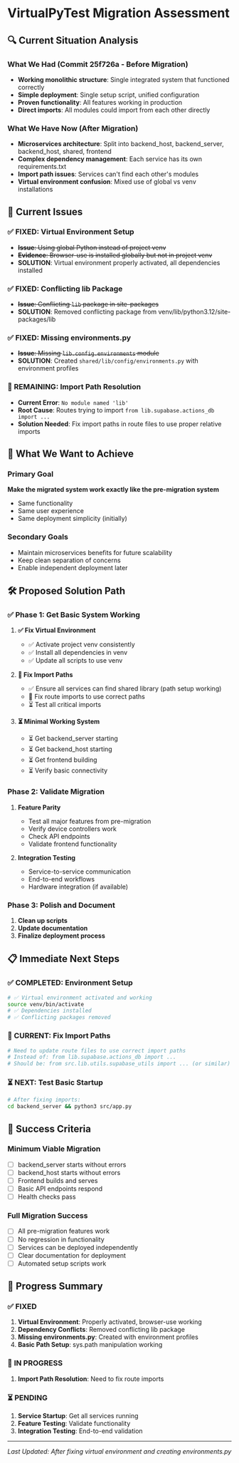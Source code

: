 # VirtualPyTest Migration Assessment

## 🔍 Current Situation Analysis

### What We Had (Commit 25f726a - Before Migration)
- **Working monolithic structure**: Single integrated system that functioned correctly
- **Simple deployment**: Single setup script, unified configuration
- **Proven functionality**: All features working in production
- **Direct imports**: All modules could import from each other directly

### What We Have Now (After Migration)
- **Microservices architecture**: Split into backend_host, backend_server, backend_host, shared, frontend
- **Complex dependency management**: Each service has its own requirements.txt
- **Import path issues**: Services can't find each other's modules
- **Virtual environment confusion**: Mixed use of global vs venv installations

## 🚨 Current Issues

### ✅ FIXED: Virtual Environment Setup
- ~~**Issue**: Using global Python instead of project venv~~
- ~~**Evidence**: Browser-use is installed globally but not in project venv~~
- **SOLUTION**: Virtual environment properly activated, all dependencies installed

### ✅ FIXED: Conflicting lib Package
- ~~**Issue**: Conflicting `lib` package in site-packages~~
- **SOLUTION**: Removed conflicting package from venv/lib/python3.12/site-packages/lib

### ✅ FIXED: Missing environments.py
- ~~**Issue**: Missing `lib.config.environments` module~~
- **SOLUTION**: Created `shared/lib/config/environments.py` with environment profiles

### 🔄 REMAINING: Import Path Resolution
- **Current Error**: `No module named 'lib'`
- **Root Cause**: Routes trying to import `from lib.supabase.actions_db import ...`
- **Solution Needed**: Fix import paths in route files to use proper relative imports

## 🎯 What We Want to Achieve

### Primary Goal
**Make the migrated system work exactly like the pre-migration system**
- Same functionality
- Same user experience
- Same deployment simplicity (initially)

### Secondary Goals
- Maintain microservices benefits for future scalability
- Keep clean separation of concerns
- Enable independent deployment later

## 🛠️ Proposed Solution Path

### ✅ Phase 1: Get Basic System Working
1. **✅ Fix Virtual Environment**
   - ✅ Activate project venv consistently
   - ✅ Install all dependencies in venv
   - ✅ Update all scripts to use venv

2. **🔄 Fix Import Paths**
   - ✅ Ensure all services can find shared library (path setup working)
   - 🔄 Fix route imports to use correct paths
   - ⏳ Test all critical imports

3. **⏳ Minimal Working System**
   - ⏳ Get backend_server starting
   - ⏳ Get backend_host starting
   - ⏳ Get frontend building
   - ⏳ Verify basic connectivity

### Phase 2: Validate Migration
1. **Feature Parity**
   - Test all major features from pre-migration
   - Verify device controllers work
   - Check API endpoints
   - Validate frontend functionality

2. **Integration Testing**
   - Service-to-service communication
   - End-to-end workflows
   - Hardware integration (if available)

### Phase 3: Polish and Document
1. **Clean up scripts**
2. **Update documentation**
3. **Finalize deployment process**

## 📋 Immediate Next Steps

### ✅ COMPLETED: Environment Setup
```bash
# ✅ Virtual environment activated and working
source venv/bin/activate
# ✅ Dependencies installed
# ✅ Conflicting packages removed
```

### 🔄 CURRENT: Fix Import Paths
```bash
# Need to update route files to use correct import paths
# Instead of: from lib.supabase.actions_db import ...
# Should be: from src.lib.utils.supabase_utils import ... (or similar)
```

### ⏳ NEXT: Test Basic Startup
```bash
# After fixing imports:
cd backend_server && python3 src/app.py
```

## 🎯 Success Criteria

### Minimum Viable Migration
- [ ] backend_server starts without errors
- [ ] backend_host starts without errors  
- [ ] Frontend builds and serves
- [ ] Basic API endpoints respond
- [ ] Health checks pass

### Full Migration Success
- [ ] All pre-migration features work
- [ ] No regression in functionality
- [ ] Services can be deployed independently
- [ ] Clear documentation for deployment
- [ ] Automated setup scripts work

## 📝 Progress Summary

### ✅ **FIXED**
1. **Virtual Environment**: Properly activated, browser-use working
2. **Dependency Conflicts**: Removed conflicting lib package
3. **Missing environments.py**: Created with environment profiles
4. **Basic Path Setup**: sys.path manipulation working

### 🔄 **IN PROGRESS**
1. **Import Path Resolution**: Need to fix route imports

### ⏳ **PENDING**
1. **Service Startup**: Get all services running
2. **Feature Testing**: Validate functionality
3. **Integration Testing**: End-to-end validation

---

*Last Updated: After fixing virtual environment and creating environments.py* 
